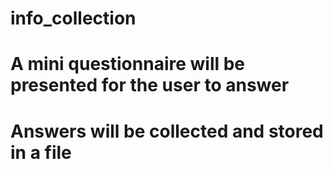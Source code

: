 # info_collection
# A mini questionnaire will be presented for the user to answer
# Answers will be collected and stored in a file